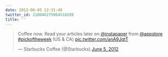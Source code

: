```yaml
---
date: 2012-06-05 12:31:49
twitter_id: 210046275964510209
title: ''
---
```


<blockquote class="twitter-tweet"><p lang="en" dir="ltr">Coffee now. Read your articles later on <a href="https://twitter.com/instapaper?ref_src=twsrc%5Etfw">@instapaper</a> from <a href="https://twitter.com/AppStore?ref_src=twsrc%5Etfw">@appstore</a> <a href="https://twitter.com/hashtag/pickoftheweek?src=hash&amp;ref_src=twsrc%5Etfw">#pickoftheweek</a> (US &amp; CA) <a href="http://t.co/anA9JqtT">pic.twitter.com/anA9JqtT</a></p>&mdash; Starbucks Coffee (@Starbucks) <a href="https://twitter.com/Starbucks/status/210039066438275072?ref_src=twsrc%5Etfw">June 5, 2012</a></blockquote>
<script async src="https://platform.twitter.com/widgets.js" charset="utf-8"></script>
